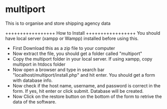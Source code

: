 # multiport
 This is to organise and store shipping agency data

+++++++++++++++++
 How to Install
+++++++++++++++++
You should have local server (xampp or Wampp) installed before using this.
 * First Download this as a zip file to your computer
 * Now extract the file, you should get a folder called "multiport"
 * Copy the multiport folder in your local server. If using xampp, copy multiport in htdocs folder
 * Now open a browser and type in search bar "localhost/multiport/install.php" and hit enter. You should get a form with database info.
 * Now check if the host name, username, and password is correct in the form. If yes, hit enter or click submit. Database will be created.
 * Now Click on the restore button on the bottom of the form to retrive the data of the software.
